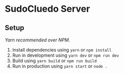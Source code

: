 # SudoCluedo Server

## Setup

_Yarn recommended over NPM._

1. Install dependencies using `yarn` or `npm install`
2. Run in development using `yarn dev` or `npm run dev`
3. Build using `yarn build` or `npm run build`
4. Run in production using `yarn start` or `node .`
